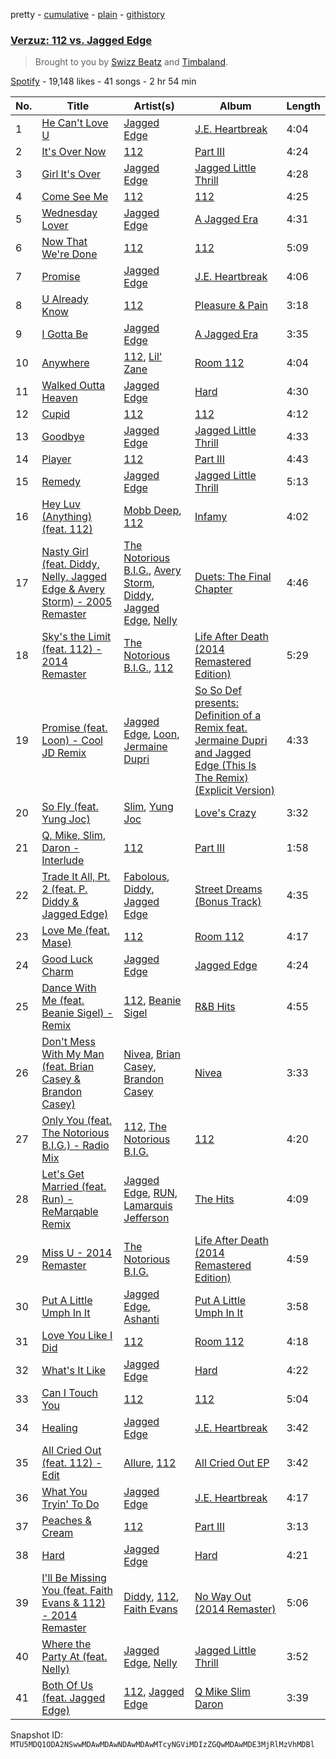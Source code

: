 pretty - [cumulative](/playlists/cumulative/37i9dQZF1DX6Mi3Mw1YGw5.md) - [plain](/playlists/plain/37i9dQZF1DX6Mi3Mw1YGw5) - [githistory](https://github.githistory.xyz/mackorone/spotify-playlist-archive/blob/main/playlists/plain/37i9dQZF1DX6Mi3Mw1YGw5)

### [Verzuz: 112 vs\. Jagged Edge](https://open.spotify.com/playlist/37i9dQZF1DX6Mi3Mw1YGw5)

> Brought to you by <a href="spotify:artist:2cADQgiLMjNhbsfeN52Bf3">Swizz Beatz</a> and <a href="spotify:artist:5Y5TRrQiqgUO4S36tzjIRZ">Timbaland</a>.

[Spotify](https://open.spotify.com/user/spotify) - 19,148 likes - 41 songs - 2 hr 54 min

| No. | Title | Artist(s) | Album | Length |
|---|---|---|---|---|
| 1 | [He Can't Love U](https://open.spotify.com/track/3VEZvzr84WVnoorZ4tlBSw) | [Jagged Edge](https://open.spotify.com/artist/7Aq8lpLMSt1Zxu56pe9bmp) | [J.E\. Heartbreak](https://open.spotify.com/album/4tIkdOt2ohTHJ1VptEwNu3) | 4:04 |
| 2 | [It's Over Now](https://open.spotify.com/track/769geiA8btidGHda4BBDOJ) | [112](https://open.spotify.com/artist/7urq0VfqxEYEEiZUkebXT4) | [Part III](https://open.spotify.com/album/6QlbqTqKJt1UnuH3PLz9mb) | 4:24 |
| 3 | [Girl It's Over](https://open.spotify.com/track/4EQIq1j1tAmK5y66a8qWtm) | [Jagged Edge](https://open.spotify.com/artist/7Aq8lpLMSt1Zxu56pe9bmp) | [Jagged Little Thrill](https://open.spotify.com/album/2LFRjzwf61Y7CIl54Kiq8j) | 4:28 |
| 4 | [Come See Me](https://open.spotify.com/track/0uuu6GPfF36MPr6SKMHvuF) | [112](https://open.spotify.com/artist/7urq0VfqxEYEEiZUkebXT4) | [112](https://open.spotify.com/album/5lSLGYViKHz22S8gEXz9Vc) | 4:25 |
| 5 | [Wednesday Lover](https://open.spotify.com/track/2arYwvMEmqwnMWvOOASv5U) | [Jagged Edge](https://open.spotify.com/artist/7Aq8lpLMSt1Zxu56pe9bmp) | [A Jagged Era](https://open.spotify.com/album/71V8liHaRbtSZ2ZGkjcqZB) | 4:31 |
| 6 | [Now That We're Done](https://open.spotify.com/track/6JUTn2qBWaQFylVZgwp2mH) | [112](https://open.spotify.com/artist/7urq0VfqxEYEEiZUkebXT4) | [112](https://open.spotify.com/album/5lSLGYViKHz22S8gEXz9Vc) | 5:09 |
| 7 | [Promise](https://open.spotify.com/track/1X1KDnhTnb28tpJlgOV3lD) | [Jagged Edge](https://open.spotify.com/artist/7Aq8lpLMSt1Zxu56pe9bmp) | [J.E\. Heartbreak](https://open.spotify.com/album/4tIkdOt2ohTHJ1VptEwNu3) | 4:06 |
| 8 | [U Already Know](https://open.spotify.com/track/0ahRDzkKq0KEi7FRoHb0qk) | [112](https://open.spotify.com/artist/7urq0VfqxEYEEiZUkebXT4) | [Pleasure & Pain](https://open.spotify.com/album/3gY1qUrGzKNQnorPC9Lu72) | 3:18 |
| 9 | [I Gotta Be](https://open.spotify.com/track/5nS5mDWAyce9gjD8crHcZX) | [Jagged Edge](https://open.spotify.com/artist/7Aq8lpLMSt1Zxu56pe9bmp) | [A Jagged Era](https://open.spotify.com/album/71V8liHaRbtSZ2ZGkjcqZB) | 3:35 |
| 10 | [Anywhere](https://open.spotify.com/track/0Zze3tFRSNwL6KllmYjLgZ) | [112](https://open.spotify.com/artist/7urq0VfqxEYEEiZUkebXT4), [Lil' Zane](https://open.spotify.com/artist/61mwtI8FCpYa9G2NuThRhI) | [Room 112](https://open.spotify.com/album/2a9zJQA2ttMax51gVplZ2w) | 4:04 |
| 11 | [Walked Outta Heaven](https://open.spotify.com/track/06ZDLodo1UDVavc3MXREZ3) | [Jagged Edge](https://open.spotify.com/artist/7Aq8lpLMSt1Zxu56pe9bmp) | [Hard](https://open.spotify.com/album/6ZIfULvfXHqu6jcNm6vfSl) | 4:30 |
| 12 | [Cupid](https://open.spotify.com/track/3kVIFDE3G89I2RPVkiRaRj) | [112](https://open.spotify.com/artist/7urq0VfqxEYEEiZUkebXT4) | [112](https://open.spotify.com/album/5lSLGYViKHz22S8gEXz9Vc) | 4:12 |
| 13 | [Goodbye](https://open.spotify.com/track/3PcocqQL1Qn6LtUxjSlk4R) | [Jagged Edge](https://open.spotify.com/artist/7Aq8lpLMSt1Zxu56pe9bmp) | [Jagged Little Thrill](https://open.spotify.com/album/2LFRjzwf61Y7CIl54Kiq8j) | 4:33 |
| 14 | [Player](https://open.spotify.com/track/5ZEyR4PSJyIWAK5ihkI21u) | [112](https://open.spotify.com/artist/7urq0VfqxEYEEiZUkebXT4) | [Part III](https://open.spotify.com/album/6QlbqTqKJt1UnuH3PLz9mb) | 4:43 |
| 15 | [Remedy](https://open.spotify.com/track/6erUaewLXaLfppXcOviDjI) | [Jagged Edge](https://open.spotify.com/artist/7Aq8lpLMSt1Zxu56pe9bmp) | [Jagged Little Thrill](https://open.spotify.com/album/2LFRjzwf61Y7CIl54Kiq8j) | 5:13 |
| 16 | [Hey Luv \(Anything\) \(feat\. 112\)](https://open.spotify.com/track/6IdK1E8oLtVNdPPH9Np6he) | [Mobb Deep](https://open.spotify.com/artist/6O2zJ0tId7g07yzHtX0yap), [112](https://open.spotify.com/artist/7urq0VfqxEYEEiZUkebXT4) | [Infamy](https://open.spotify.com/album/2hSnMHuLYfpp8hvdpZRjAk) | 4:02 |
| 17 | [Nasty Girl \(feat\. Diddy, Nelly, Jagged Edge & Avery Storm\) \- 2005 Remaster](https://open.spotify.com/track/4GIsskMpViPkt0uzPJTJSp) | [The Notorious B.I.G.](https://open.spotify.com/artist/5me0Irg2ANcsgc93uaYrpb), [Avery Storm](https://open.spotify.com/artist/79OSA519ScnPY0MVDpu8ZV), [Diddy](https://open.spotify.com/artist/59wfkuBoNyhDMQGCljbUbA), [Jagged Edge](https://open.spotify.com/artist/7Aq8lpLMSt1Zxu56pe9bmp), [Nelly](https://open.spotify.com/artist/2gBjLmx6zQnFGQJCAQpRgw) | [Duets: The Final Chapter](https://open.spotify.com/album/2M6rjUsC2T3KJ8Ku2uTTQG) | 4:46 |
| 18 | [Sky's the Limit \(feat\. 112\) \- 2014 Remaster](https://open.spotify.com/track/0xdYzkbBBfTevSyOJqWUSX) | [The Notorious B.I.G.](https://open.spotify.com/artist/5me0Irg2ANcsgc93uaYrpb), [112](https://open.spotify.com/artist/7urq0VfqxEYEEiZUkebXT4) | [Life After Death \(2014 Remastered Edition\)](https://open.spotify.com/album/7dRdaGSxgcBdJnrOviQRuB) | 5:29 |
| 19 | [Promise \(feat\. Loon\) \- Cool JD Remix](https://open.spotify.com/track/4iIzuqTpvDpo1VTzIyqZuK) | [Jagged Edge](https://open.spotify.com/artist/7Aq8lpLMSt1Zxu56pe9bmp), [Loon](https://open.spotify.com/artist/2gie1bU1LwnxdFAJoTLjzT), [Jermaine Dupri](https://open.spotify.com/artist/6nfYGe7IIuuP5bMY1jkJP6) | [So So Def presents: Definition of a Remix feat\. Jermaine Dupri and Jagged Edge \(This Is The Remix\) \(Explicit Version\)](https://open.spotify.com/album/38TZrkhZT3QGTl2VPFMcAn) | 4:33 |
| 20 | [So Fly \(feat\. Yung Joc\)](https://open.spotify.com/track/2wmBKUx62Px6my6U1mYw18) | [Slim](https://open.spotify.com/artist/33nrND6ODgesoa1Qmr5DbD), [Yung Joc](https://open.spotify.com/artist/23LbwefIODbyGdRbAz3urj) | [Love's Crazy](https://open.spotify.com/album/0z5RVnmXdr5bx73XeLcJYs) | 3:32 |
| 21 | [Q, Mike, Slim, Daron \- Interlude](https://open.spotify.com/track/3GuliNti6PIEJoqUoPp8Wl) | [112](https://open.spotify.com/artist/7urq0VfqxEYEEiZUkebXT4) | [Part III](https://open.spotify.com/album/6QlbqTqKJt1UnuH3PLz9mb) | 1:58 |
| 22 | [Trade It All, Pt\. 2 \(feat\. P\. Diddy & Jagged Edge\)](https://open.spotify.com/track/6h7PQQIUQSNSAWqRe98MBU) | [Fabolous](https://open.spotify.com/artist/0YWxKQj2Go9CGHCp77UOyy), [Diddy](https://open.spotify.com/artist/59wfkuBoNyhDMQGCljbUbA), [Jagged Edge](https://open.spotify.com/artist/7Aq8lpLMSt1Zxu56pe9bmp) | [Street Dreams \(Bonus Track\)](https://open.spotify.com/album/46tIBaFs0Ov0HJsCDrq1Kl) | 4:35 |
| 23 | [Love Me \(feat\. Mase\)](https://open.spotify.com/track/4uI5xNUdEupLKskfQnfx3o) | [112](https://open.spotify.com/artist/7urq0VfqxEYEEiZUkebXT4) | [Room 112](https://open.spotify.com/album/2a9zJQA2ttMax51gVplZ2w) | 4:17 |
| 24 | [Good Luck Charm](https://open.spotify.com/track/0rJBJ4K6uNeDg1rGVyi0Tp) | [Jagged Edge](https://open.spotify.com/artist/7Aq8lpLMSt1Zxu56pe9bmp) | [Jagged Edge](https://open.spotify.com/album/2GqAV0eTWlifSFIoHOnUME) | 4:24 |
| 25 | [Dance With Me \(feat\. Beanie Sigel\) \- Remix](https://open.spotify.com/track/06EmqZJolHpHSwNKLHVmqB) | [112](https://open.spotify.com/artist/7urq0VfqxEYEEiZUkebXT4), [Beanie Sigel](https://open.spotify.com/artist/0tCtGc5vt29zFZp6KXzN50) | [R&B Hits](https://open.spotify.com/album/5Bp5PZqYJ9tiz0Hf6lOD5Q) | 4:55 |
| 26 | [Don't Mess With My Man \(feat\. Brian Casey & Brandon Casey\)](https://open.spotify.com/track/39YovPslPCXbFYhlYjsZ2Y) | [Nivea](https://open.spotify.com/artist/15Dh5PvHQj909E0RgAe0aN), [Brian Casey](https://open.spotify.com/artist/1Zgn8DDi8ema6uKufbQOdG), [Brandon Casey](https://open.spotify.com/artist/6pw5ePxlLPN87ikxsFHsvZ) | [Nivea](https://open.spotify.com/album/6tXzTKfHd9fR1OPsvstxVt) | 3:33 |
| 27 | [Only You \(feat\. The Notorious B.I.G.\) \- Radio Mix](https://open.spotify.com/track/7jg3Irt0hqnss3HvaPP2D2) | [112](https://open.spotify.com/artist/7urq0VfqxEYEEiZUkebXT4), [The Notorious B.I.G.](https://open.spotify.com/artist/5me0Irg2ANcsgc93uaYrpb) | [112](https://open.spotify.com/album/5lSLGYViKHz22S8gEXz9Vc) | 4:20 |
| 28 | [Let's Get Married \(feat\. Run\) \- ReMarqable Remix](https://open.spotify.com/track/18CODOzJ5DWzWh6kAeKiSC) | [Jagged Edge](https://open.spotify.com/artist/7Aq8lpLMSt1Zxu56pe9bmp), [RUN](https://open.spotify.com/artist/2qFXvV0t7QXlF7Tdc9YTie), [Lamarquis Jefferson](https://open.spotify.com/artist/6eZD2i7kAelKt5z1ytH0Me) | [The Hits](https://open.spotify.com/album/72phYQZz7SLAT9xwK6LMO6) | 4:09 |
| 29 | [Miss U \- 2014 Remaster](https://open.spotify.com/track/612lE4c57zWDOqeWca1Pmf) | [The Notorious B.I.G.](https://open.spotify.com/artist/5me0Irg2ANcsgc93uaYrpb) | [Life After Death \(2014 Remastered Edition\)](https://open.spotify.com/album/7dRdaGSxgcBdJnrOviQRuB) | 4:59 |
| 30 | [Put A Little Umph In It](https://open.spotify.com/track/46aTTcwM3Q74TE4UogWBFT) | [Jagged Edge](https://open.spotify.com/artist/7Aq8lpLMSt1Zxu56pe9bmp), [Ashanti](https://open.spotify.com/artist/5rkVyNGXEgeUqKkB5ccK83) | [Put A Little Umph In It](https://open.spotify.com/album/5X0ijafyfFgd75wpobqPZx) | 3:58 |
| 31 | [Love You Like I Did](https://open.spotify.com/track/4za4hwET81Hncno04XQKAa) | [112](https://open.spotify.com/artist/7urq0VfqxEYEEiZUkebXT4) | [Room 112](https://open.spotify.com/album/2a9zJQA2ttMax51gVplZ2w) | 4:18 |
| 32 | [What's It Like](https://open.spotify.com/track/5SKkOuJxufkWfkTFnwQvWO) | [Jagged Edge](https://open.spotify.com/artist/7Aq8lpLMSt1Zxu56pe9bmp) | [Hard](https://open.spotify.com/album/6ZIfULvfXHqu6jcNm6vfSl) | 4:22 |
| 33 | [Can I Touch You](https://open.spotify.com/track/7DVeWlH6Dt4B03mZf1O7ni) | [112](https://open.spotify.com/artist/7urq0VfqxEYEEiZUkebXT4) | [112](https://open.spotify.com/album/5lSLGYViKHz22S8gEXz9Vc) | 5:04 |
| 34 | [Healing](https://open.spotify.com/track/5eOUKWk8zeaEg0pJE2sldI) | [Jagged Edge](https://open.spotify.com/artist/7Aq8lpLMSt1Zxu56pe9bmp) | [J.E\. Heartbreak](https://open.spotify.com/album/4tIkdOt2ohTHJ1VptEwNu3) | 3:42 |
| 35 | [All Cried Out \(feat\. 112\) \- Edit](https://open.spotify.com/track/3Vqi9EyGo1G38Klj6vt4bM) | [Allure](https://open.spotify.com/artist/1VPr8y4GGZJBtWyaoLdYUT), [112](https://open.spotify.com/artist/7urq0VfqxEYEEiZUkebXT4) | [All Cried Out EP](https://open.spotify.com/album/3Qw0UJD0P5Kbof20UGCCNy) | 3:42 |
| 36 | [What You Tryin' To Do](https://open.spotify.com/track/1agSO3iKOpk9TuYthowkCj) | [Jagged Edge](https://open.spotify.com/artist/7Aq8lpLMSt1Zxu56pe9bmp) | [J.E\. Heartbreak](https://open.spotify.com/album/4tIkdOt2ohTHJ1VptEwNu3) | 4:17 |
| 37 | [Peaches & Cream](https://open.spotify.com/track/2SLZ2rX5773RS16mcqBxG7) | [112](https://open.spotify.com/artist/7urq0VfqxEYEEiZUkebXT4) | [Part III](https://open.spotify.com/album/6QlbqTqKJt1UnuH3PLz9mb) | 3:13 |
| 38 | [Hard](https://open.spotify.com/track/4u5T8SVKuAHqbu9tBzVPNm) | [Jagged Edge](https://open.spotify.com/artist/7Aq8lpLMSt1Zxu56pe9bmp) | [Hard](https://open.spotify.com/album/6ZIfULvfXHqu6jcNm6vfSl) | 4:21 |
| 39 | [I'll Be Missing You \(feat\. Faith Evans & 112\) \- 2014 Remaster](https://open.spotify.com/track/1yy2DlSDtEt90d54rPDPXz) | [Diddy](https://open.spotify.com/artist/59wfkuBoNyhDMQGCljbUbA), [112](https://open.spotify.com/artist/7urq0VfqxEYEEiZUkebXT4), [Faith Evans](https://open.spotify.com/artist/5NDMothbpdpq2xHqSjrrWn) | [No Way Out \(2014 Remaster\)](https://open.spotify.com/album/33hEDxsIVGf7R6wRdZBQOw) | 5:06 |
| 40 | [Where the Party At \(feat\. Nelly\)](https://open.spotify.com/track/5mNV8Mz59bzyuQ53gTw0c0) | [Jagged Edge](https://open.spotify.com/artist/7Aq8lpLMSt1Zxu56pe9bmp), [Nelly](https://open.spotify.com/artist/2gBjLmx6zQnFGQJCAQpRgw) | [Jagged Little Thrill](https://open.spotify.com/album/2LFRjzwf61Y7CIl54Kiq8j) | 3:52 |
| 41 | [Both Of Us \(feat\. Jagged Edge\)](https://open.spotify.com/track/71l9pkTlLtP7eCfnVoxC1Z) | [112](https://open.spotify.com/artist/7urq0VfqxEYEEiZUkebXT4), [Jagged Edge](https://open.spotify.com/artist/7Aq8lpLMSt1Zxu56pe9bmp) | [Q Mike Slim Daron](https://open.spotify.com/album/6rN35Bxpfrcu0eVn3WYilF) | 3:39 |

Snapshot ID: `MTU5MDQ1ODA2NSwwMDAwMDAwNDAwMDAwMTcyNGViMDIzZGQwMDAwMDE3MjRlMzVhMDBl`
